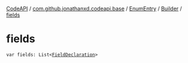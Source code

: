 [CodeAPI](../../../index.md) / [com.github.jonathanxd.codeapi.base](../../index.md) / [EnumEntry](../index.md) / [Builder](index.md) / [fields](.)

# fields

`var fields: List<`[`FieldDeclaration`](../../-field-declaration/index.md)`>`